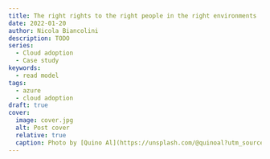 ```yaml
---
title: The right rights to the right people in the right environments
date: 2022-01-20
author: Nicola Biancolini
description: TODO
series: 
  - Cloud adoption
  - Case study
keywords:
  - read model
tags: 
  - azure
  - cloud adoption
draft: true
cover:
  image: cover.jpg
  alt: Post cover
  relative: true
  caption: Photo by [Quino Al](https://unsplash.com/@quinoal?utm_source=unsplash&utm_medium=referral&utm_content=creditCopyText) on [Unsplash]https://unsplash.com/s/photos/playing?utm_source=unsplash&utm_medium=referral&utm_content=creditCopyText)
---
```

